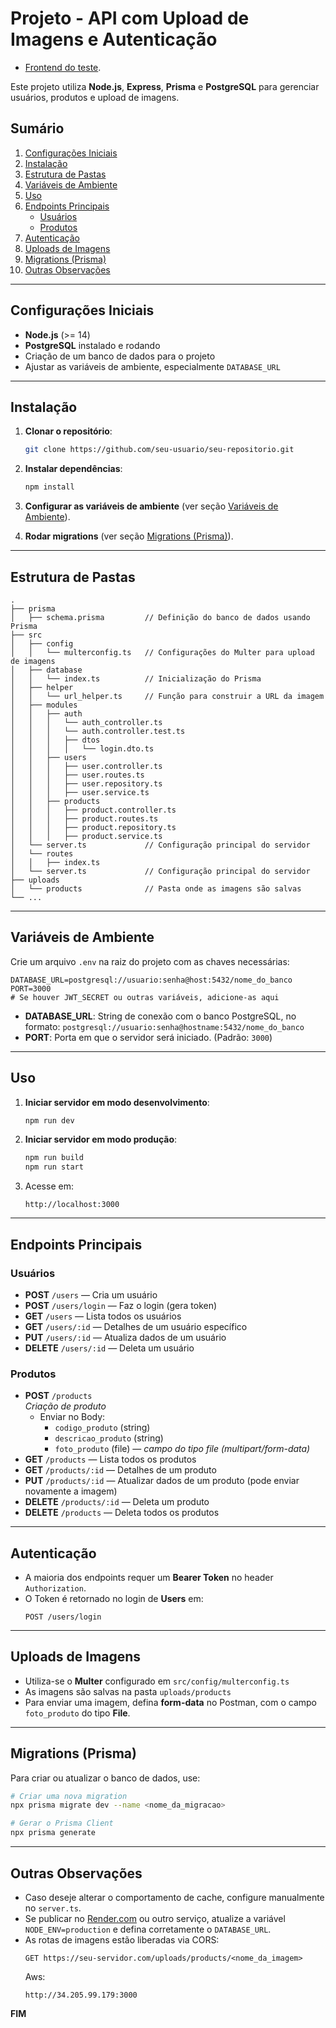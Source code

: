 ﻿# Projeto - API com Upload de Imagens e Autenticação
 - [Frontend do teste](https://github.com/DiegoEmanuel/teste_tecnico_syno/).

Este projeto utiliza **Node.js**, **Express**, **Prisma** e **PostgreSQL** para gerenciar usuários, produtos e upload de imagens.

## Sumário

1. [Configurações Iniciais](#configurações-iniciais)
2. [Instalação](#instalação)
3. [Estrutura de Pastas](#estrutura-de-pastas)
4. [Variáveis de Ambiente](#variáveis-de-ambiente)
5. [Uso](#uso)
6. [Endpoints Principais](#endpoints-principais)
   - [Usuários](#usuários)
   - [Produtos](#produtos)
7. [Autenticação](#autenticação)
8. [Uploads de Imagens](#uploads-de-imagens)
9. [Migrations (Prisma)](#migrations-prisma)
10. [Outras Observações](#outras-observações)

---

## Configurações Iniciais

- **Node.js** (>= 14)
- **PostgreSQL** instalado e rodando
- Criação de um banco de dados para o projeto
- Ajustar as variáveis de ambiente, especialmente `DATABASE_URL`

---

## Instalação

1. **Clonar o repositório**:
   ```bash
   git clone https://github.com/seu-usuario/seu-repositorio.git
   ```
2. **Instalar dependências**:
   ```bash
   npm install
   ```
3. **Configurar as variáveis de ambiente** (ver seção [Variáveis de Ambiente](#variáveis-de-ambiente)).

4. **Rodar migrations** (ver seção [Migrations (Prisma)](#migrations-prisma)).

---

## Estrutura de Pastas

```
.
├── prisma
│   ├── schema.prisma         // Definição do banco de dados usando Prisma
├── src
│   ├── config
│   │   └── multerconfig.ts   // Configurações do Multer para upload de imagens
│   ├── database
│   │   └── index.ts          // Inicialização do Prisma
│   ├── helper
│   │   └── url_helper.ts     // Função para construir a URL da imagem
│   ├── modules
│   │   ├── auth
│   │   │   └── auth_controller.ts
│   │   │   └── auth.controller.test.ts
│   │   │   ├── dtos
│   │   │   │   └── login.dto.ts
│   │   ├── users
│   │   │   ├── user.controller.ts
│   │   │   ├── user.routes.ts
│   │   │   ├── user.repository.ts
│   │   │   ├── user.service.ts
│   │   ├── products
│   │   │   ├── product.controller.ts
│   │   │   ├── product.routes.ts
│   │   │   ├── product.repository.ts
│   │   │   ├── product.service.ts
│   └── server.ts             // Configuração principal do servidor
│   └── routes
│   │   ├── index.ts
│   └── server.ts             // Configuração principal do servidor
├── uploads
│   └── products              // Pasta onde as imagens são salvas
└── ...
```

---

## Variáveis de Ambiente

Crie um arquivo `.env` na raiz do projeto com as chaves necessárias:

```
DATABASE_URL=postgresql://usuario:senha@host:5432/nome_do_banco
PORT=3000
# Se houver JWT_SECRET ou outras variáveis, adicione-as aqui
```

- **DATABASE_URL**: String de conexão com o banco PostgreSQL, no formato:
  `postgresql://usuario:senha@hostname:5432/nome_do_banco`
- **PORT**: Porta em que o servidor será iniciado. (Padrão: `3000`)

---

## Uso

1. **Iniciar servidor em modo desenvolvimento**:
   ```bash
   npm run dev
   ```
2. **Iniciar servidor em modo produção**:
   ```bash
   npm run build
   npm run start
   ```
3. Acesse em:  
   ```
   http://localhost:3000
   ```

---

## Endpoints Principais

### Usuários

- **POST** `/users` — Cria um usuário
- **POST** `/users/login` — Faz o login (gera token)
- **GET** `/users` — Lista todos os usuários
- **GET** `/users/:id` — Detalhes de um usuário específico
- **PUT** `/users/:id` — Atualiza dados de um usuário
- **DELETE** `/users/:id` — Deleta um usuário

### Produtos

- **POST** `/products`  
  *Criação de produto*  
  - Enviar no Body:  
    - `codigo_produto` (string)  
    - `descricao_produto` (string)  
    - `foto_produto` (file) — *campo do tipo file (multipart/form-data)*  
- **GET** `/products` — Lista todos os produtos  
- **GET** `/products/:id` — Detalhes de um produto  
- **PUT** `/products/:id` — Atualizar dados de um produto (pode enviar novamente a imagem)  
- **DELETE** `/products/:id` — Deleta um produto  
- **DELETE** `/products` — Deleta todos os produtos  

---

## Autenticação

- A maioria dos endpoints requer um **Bearer Token** no header `Authorization`.  
- O Token é retornado no login de **Users** em:  
  ```http
  POST /users/login
  ```

---

## Uploads de Imagens

- Utiliza-se o **Multer** configurado em `src/config/multerconfig.ts`
- As imagens são salvas na pasta `uploads/products`
- Para enviar uma imagem, defina **form-data** no Postman, com o campo `foto_produto` do tipo **File**.

---

## Migrations (Prisma)

Para criar ou atualizar o banco de dados, use:

```bash
# Criar uma nova migration
npx prisma migrate dev --name <nome_da_migracao>

# Gerar o Prisma Client
npx prisma generate
```

---

## Outras Observações

- Caso deseje alterar o comportamento de cache, configure manualmente no `server.ts`.
- Se publicar no [Render.com](https://dashboard.render.com/) ou outro serviço, atualize a variável `NODE_ENV=production` e defina corretamente o `DATABASE_URL`.
- As rotas de imagens estão liberadas via CORS:
  ```
  GET https://seu-servidor.com/uploads/products/<nome_da_imagem>
  ```
  Aws:
  ```
  http://34.205.99.179:3000
  ```

**FIM**

